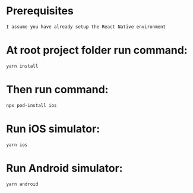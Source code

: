 # Prerequisites
```
I assume you have already setup the React Native environment
```

# At root project folder run command:
```
yarn install
```
# Then run command:
```
npx pod-install ios
```
# Run iOS simulator:
```
yarn ios
```
# Run Android simulator:
```
yarn android
```
